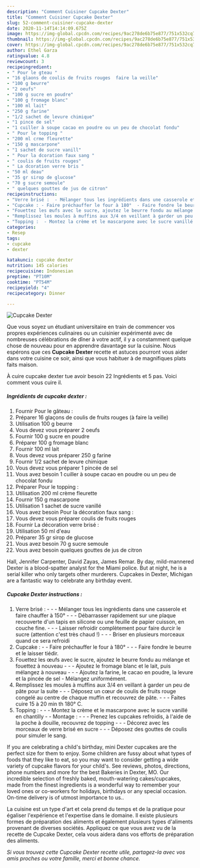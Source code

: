 ```yaml
---
description: "Comment Cuisiner Cupcake Dexter"
title: "Comment Cuisiner Cupcake Dexter"
slug: 52-comment-cuisiner-cupcake-dexter
date: 2020-11-14T14:14:09.675Z
image: https://img-global.cpcdn.com/recipes/9ac278de6b75e877/751x532cq70/cupcake-dexter-photo-principale-de-la-recette.jpg
thumbnail: https://img-global.cpcdn.com/recipes/9ac278de6b75e877/751x532cq70/cupcake-dexter-photo-principale-de-la-recette.jpg
cover: https://img-global.cpcdn.com/recipes/9ac278de6b75e877/751x532cq70/cupcake-dexter-photo-principale-de-la-recette.jpg
author: Ethel Garza
ratingvalue: 4.8
reviewcount: 3
recipeingredient:
- " Pour le gteau "
- "16 glaons de coulis de fruits rouges  faire la veille"
- "100 g beurre"
- "2 oeufs"
- "100 g sucre en poudre"
- "100 g fromage blanc"
- "100 ml lait"
- "250 g farine"
- "1/2 sachet de levure chimique"
- "1 pince de sel"
- "1 cuiller à soupe cacao en poudre ou un peu de chocolat fondu"
- " Pour le topping "
- "200 ml crme fleurette"
- "150 g mascarpone"
- "1 sachet de sucre vanill"
- " Pour la dcoration faux sang "
- " coulis de fruits rouges"
- " La dcoration verre bris "
- "50 ml deau"
- "35 gr sirop de glucose"
- "70 g sucre semoule"
- " quelques gouttes de jus de citron"
recipeinstructions:
- "Verre brisé :  - Mélanger tous les ingrédients dans une casserole et faire chauffer à 150°  - Débarrasser rapidement sur une plaque recouverte d&#39;un tapis en silicone ou une feuille de papier cuisson, en couche fine.  - Laisser refroidir complètement pour faire durcir le sucre (attention c&#39;est très chaud !)  - Briser en plusieurs morceaux quand ce sera refroidi"
- "Cupcake : - Faire préchauffer le four à 180°  - Faire fondre le beurre et le laisser tiédir."
- "Fouettez les œufs avec le sucre, ajoutez le beurre fondu au mélange et fouettez à nouveau  - Ajoutez le fromage blanc et le lait, puis mélangez à nouveau  - Ajoutez la farine, le cacao en poudre, la levure et la pincée de sel - Mélangez uniformément."
- "Remplissez les moules à muffins aux 3/4 en veillant à garder un peu de pâte pour la suite  - Déposez un cœur de coulis de fruits rouge congelé au centre de chaque muffin et recouvrez de pâte.  - Faites cuire 15 à 20 min th 180° C."
- "Topping :  - Montez la crème et le mascarpone avec le sucre vanillé en chantilly  Montage :  - Prenez les cupcakes refroidis, à l&#39;aide de la poche à douille, recouvrez de topping  - Décorez avec les morceaux de verre brisé en sucre  - Déposez des gouttes de coulis pour simuler le sang."
categories:
- Resep
tags:
- cupcake
- dexter

katakunci: cupcake dexter 
nutrition: 145 calories
recipecuisine: Indonesian
preptime: "PT10M"
cooktime: "PT54M"
recipeyield: "4"
recipecategory: Dinner

---
```



![Cupcake Dexter](https://img-global.cpcdn.com/recipes/9ac278de6b75e877/751x532cq70/cupcake-dexter-photo-principale-de-la-recette.jpg)

Que vous soyez un étudiant universitaire en train de commencer vos propres expériences culinaires ou un cuisinier expérimenté avec de nombreuses célébrations de dîner à votre actif, il y a constamment quelque chose de nouveau pour en apprendre davantage sur la cuisine. Nous espérons que ces <strong> Cupcake Dexter </strong> recette et astuces pourront vous aider dans votre cuisine ce soir, ainsi que vous habituer à de magnifiques plats faits maison.

<!--inarticleads1-->

À cuire cupcake dexter tue avoir besoin 22 Ingrédients et 5 pas. Voici comment vous cuire il.

##### Ingrédients de cupcake dexter :

1. Fournir  Pour le gâteau :
1. Préparer 16 glaçons de coulis de fruits rouges (à faire la veille)
1. Utilisation 100 g beurre
1. Vous devez vous préparer 2 oeufs
1. Fournir 100 g sucre en poudre
1. Préparer 100 g fromage blanc
1. Fournir 100 ml lait
1. Vous devez vous préparer 250 g farine
1. Fournir 1/2 sachet de levure chimique
1. Vous devez vous préparer 1 pincée de sel
1. Vous avez besoin 1 cuiller à soupe cacao en poudre ou un peu de chocolat fondu
1. Préparer  Pour le topping :
1. Utilisation 200 ml crème fleurette
1. Fournir 150 g mascarpone
1. Utilisation 1 sachet de sucre vanillé
1. Vous avez besoin  Pour la décoration faux sang :
1. Vous devez vous préparer  coulis de fruits rouges
1. Fournir  La décoration verre brisé :
1. Utilisation 50 ml d&#39;eau
1. Préparer 35 gr sirop de glucose
1. Vous avez besoin 70 g sucre semoule
1. Vous avez besoin  quelques gouttes de jus de citron


Hall, Jennifer Carpenter, David Zayas, James Remar. By day, mild-mannered Dexter is a blood-spatter analyst for the Miami police. But at night, he is a serial killer who only targets other murderers. Cupcakes in Dexter, Michigan are a fantastic way to celebrate any birthday event. 

<!--inarticleads2-->

##### Cupcake Dexter instructions :

1. Verre brisé : -  - - Mélanger tous les ingrédients dans une casserole et faire chauffer à 150° -  - - Débarrasser rapidement sur une plaque recouverte d&#39;un tapis en silicone ou une feuille de papier cuisson, en couche fine. -  - - Laisser refroidir complètement pour faire durcir le sucre (attention c&#39;est très chaud !) -  - - Briser en plusieurs morceaux quand ce sera refroidi
1. Cupcake : - - Faire préchauffer le four à 180° -  - - Faire fondre le beurre et le laisser tiédir.
1. Fouettez les œufs avec le sucre, ajoutez le beurre fondu au mélange et fouettez à nouveau -  - - Ajoutez le fromage blanc et le lait, puis mélangez à nouveau -  - - Ajoutez la farine, le cacao en poudre, la levure et la pincée de sel - Mélangez uniformément.
1. Remplissez les moules à muffins aux 3/4 en veillant à garder un peu de pâte pour la suite -  - - Déposez un cœur de coulis de fruits rouge congelé au centre de chaque muffin et recouvrez de pâte. -  - - Faites cuire 15 à 20 min th 180° C.
1. Topping : -  - - Montez la crème et le mascarpone avec le sucre vanillé en chantilly -  - Montage : -  - - Prenez les cupcakes refroidis, à l&#39;aide de la poche à douille, recouvrez de topping -  - - Décorez avec les morceaux de verre brisé en sucre -  - - Déposez des gouttes de coulis pour simuler le sang.


If you are celebrating a child&#39;s birthday, mini Dexter cupcakes are the perfect size for them to enjoy. Some children are fussy about what types of foods that they like to eat, so you may want to consider getting a wide variety of cupcake flavors for your child&#39;s. See reviews, photos, directions, phone numbers and more for the best Bakeries in Dexter, MO. Our incredible selection of freshly baked, mouth-watering cakes/cupcakes, made from the finest ingredients is a wonderful way to remember your loved ones or co-workers for holidays, birthdays or any special occasion. On-time delivery is of utmost importance to us.. 

<!--inarticleads1-->

<p>
La cuisine est un type d'art et cela prend du temps et de la pratique pour égaliser l'expérience et l'expertise dans le domaine. Il existe plusieurs formes de préparation des aliments et également plusieurs types d'aliments provenant de diverses sociétés. Appliquez ce que vous avez vu de la recette de Cupcake Dexter, cela vous aidera dans vos efforts de préparation des aliments.
</p>

<p>
<i>Si vous trouvez cette Cupcake Dexter recette utile, partagez-la avec vos amis proches ou votre famille, merci et bonne chance.</i>
</p>

